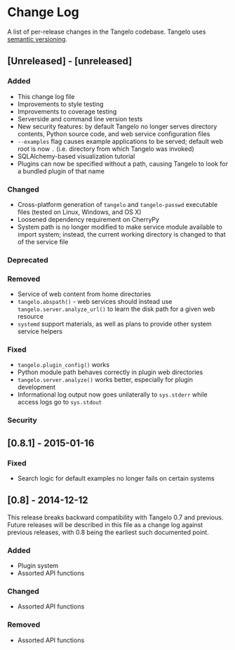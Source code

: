 # Change Log
A list of per-release changes in the Tangelo codebase.  Tangelo uses [semantic
versioning](http://semver.org).

## [Unreleased] - [unreleased]
### Added
- This change log file
- Improvements to style testing
- Improvements to coverage testing
- Serverside and command line version tests
- New security features: by default Tangelo no longer serves directory contents,
  Python source code, and web service configuration files
- ``--examples`` flag causes example applications to be served; default web root
  is now ``.`` (i.e. directory from which Tangelo was invoked)
- SQLAlchemy-based visualization tutorial
- Plugins can now be specified without a path, causing Tangelo to look for a
  bundled plugin of that name

### Changed
- Cross-platform generation of ``tangelo`` and ``tangelo-passwd`` executable
  files (tested on Linux, Windows, and OS X)
- Loosened dependency requirement on CherryPy
- System path is no longer modified to make service module available to import
  system; instead, the current working directory is changed to that of the service file

### Deprecated

### Removed
- Service of web content from home directories
- ``tangelo.abspath()`` - web services should instead use
  ``tangelo.server.analyze_url()`` to learn the disk path for a given web resource
- ``systemd`` support materials, as well as plans to provide other system
  service helpers

### Fixed
- ``tangelo.plugin_config()`` works
- Python module path behaves correctly in plugin web directories
- ``tangelo.server.analyze()`` works better, especially for plugin development
- Informational log output now goes unilaterally to ``sys.stderr`` while access
  logs go to ``sys.stdout``

### Security

## [0.8.1] - 2015-01-16
### Fixed
- Search logic for default examples no longer fails on certain systems

## [0.8] - 2014-12-12
This release breaks backward compatibility with Tangelo 0.7 and previous.
Future releases will be described in this file as a change log against previous
releases, with 0.8 being the earliest such documented point.

### Added
- Plugin system
- Assorted API functions

### Changed
- Assorted API functions

### Removed
- Assorted API functions
